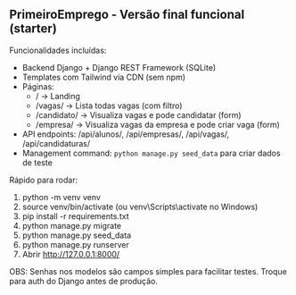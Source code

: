 PrimeiroEmprego - Versão final funcional (starter)
-------------------------------------------------

Funcionalidades incluídas:
- Backend Django + Django REST Framework (SQLite)
- Templates com Tailwind via CDN (sem npm)
- Páginas:
  - /     -> Landing
  - /vagas/ -> Lista todas vagas (com filtro)
  - /candidato/ -> Visualiza vagas e pode candidatar (form)
  - /empresa/ -> Visualiza vagas da empresa e pode criar vaga (form)
- API endpoints: /api/alunos/, /api/empresas/, /api/vagas/, /api/candidaturas/
- Management command: `python manage.py seed_data` para criar dados de teste

Rápido para rodar:
1. python -m venv venv
2. source venv/bin/activate   (ou venv\Scripts\activate no Windows)
3. pip install -r requirements.txt
4. python manage.py migrate
5. python manage.py seed_data
6. python manage.py runserver
7. Abrir http://127.0.0.1:8000/

OBS: Senhas nos modelos são campos simples para facilitar testes. Troque para auth do Django antes de produção.
